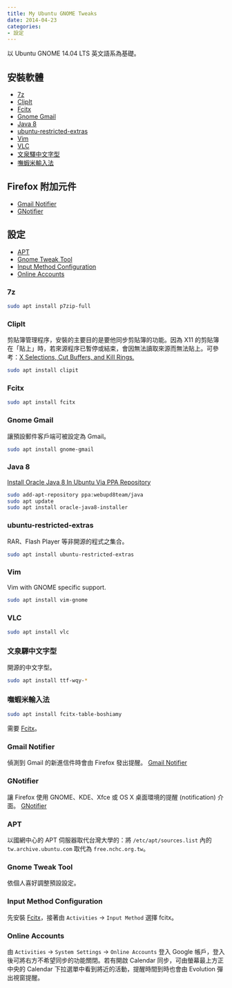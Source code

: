 ```yaml
---
title: My Ubuntu GNOME Tweaks
date: 2014-04-23
categories:
- 設定
---
```


以 Ubuntu GNOME 14.04 LTS 英文語系為基礎。

<!-- more -->

## 安裝軟體

* [7z](#7z)
* [ClipIt](#clipit)
* [Fcitx](#fcitx)
* [Gnome Gmail](#gnome-gmail)
* [Java 8](#java8)
* [ubuntu-restricted-extras](#ubuntu-restricted-extras)
* [Vim](#vim)
* [VLC](#vlc)
* [文泉驛中文字型](#wen-quan-yi-fonts)
* [嘸蝦米輸入法](#boshiamy)

## Firefox 附加元件

* [Gmail Notifier](#gmail-notifier)
* [GNotifier](#gnotifier)

## 設定

* [APT](#apt)
* [Gnome Tweak Tool](#gnome-tweak-tool)
* [Input Method Configuration](#im-config)
* [Online Accounts](#online-accounts)

### <a name="7z"></a>7z

```sh
sudo apt install p7zip-full
```

### <a name="clipit"></a>ClipIt

剪貼簿管理程序，安裝的主要目的是要他同步剪貼簿的功能。因為 X11 的剪貼簿在「貼上」時，若來源程序已暫停或結束，會因無法讀取來源而無法貼上。可參考：[X Selections, Cut Buffers, and Kill Rings.](http://www.jwz.org/doc/x-cut-and-paste.html)

```sh
sudo apt install clipit
```

### <a name="fcitx"></a>Fcitx

```sh
sudo apt install fcitx
```

### <a name="gnome-gmail"></a>Gnome Gmail

讓預設郵件客戶端可被設定為 Gmail。

```sh
sudo apt install gnome-gmail
```

### <a name="java8"></a>Java 8

[Install Oracle Java 8 In Ubuntu Via PPA Repository](http://www.webupd8.org/2012/09/install-oracle-java-8-in-ubuntu-via-ppa.html)

```sh
sudo add-apt-repository ppa:webupd8team/java
sudo apt update
sudo apt install oracle-java8-installer
```

### <a name="ubuntu-restricted-extras"></a>ubuntu-restricted-extras

RAR、Flash Player 等非開源的程式之集合。

```sh
sudo apt install ubuntu-restricted-extras
```

### <a name="vim"></a>Vim

Vim with GNOME specific support.

```sh
sudo apt install vim-gnome
```

### <a name="vlc"></a>VLC

```sh
sudo apt install vlc
```

### <a name="wen-quan-yi-fonts"></a>文泉驛中文字型

開源的中文字型。

```sh
sudo apt install ttf-wqy-*
```

### <a name="boshiamy"></a>嘸蝦米輸入法

```sh
sudo apt install fcitx-table-boshiamy
```

需要 [Fcitx](#fcitx)。

### <a name="gmail-notifier"></a>Gmail Notifier

偵測到 Gmail 的新進信件時會由 Firefox 發出提醒。
[Gmail Notifier](https://addons.mozilla.org/zh-tw/firefox/addon/gmail-notifier-restartless/?src=search)

### <a name="gnotifier"></a>GNotifier

讓 Firefox 使用 GNOME、KDE、Xfce 或 OS X 桌面環境的提醒 (notification) 介面。
[GNotifier](https://addons.mozilla.org/zh-tw/firefox/addon/gnotifier/)

### <a name="apt"></a>APT

以國網中心的 APT 伺服器取代台灣大學的：將 `/etc/apt/sources.list` 內的 `tw.archive.ubuntu.com` 取代為 `free.nchc.org.tw`。

### <a name="gnome-tweak-tool"></a>Gnome Tweak Tool

依個人喜好調整預設設定。

### <a name="im-config"></a>Input Method Configuration

先安裝 [Fcitx](#fcitx)，接著由 `Activities` → `Input Method` 選擇 fcitx。

### <a name="online-accounts"></a>Online Accounts

由 `Activities` → `System Settings` → `Online Accounts` 登入 Google 帳戶，登入後可將右方不希望同步的功能關閉。若有開啟 Calendar 同步，可由螢幕最上方正中央的 Calendar 下拉選單中看到將近的活動，提醒時間到時也會由 Evolution 彈出視窗提醒。
